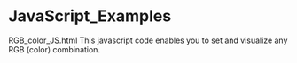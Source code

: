 JavaScript_Examples
===================
RGB_color_JS.html
This javascript code enables you to set and visualize any RGB (color) combination.
